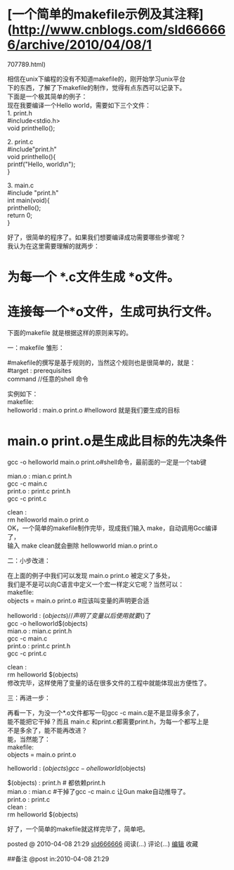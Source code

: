 #  [一个简单的makefile示例及其注释](http://www.cnblogs.com/sld666666/archive/2010/04/08/1
707789.html)

相信在unix下编程的没有不知道makefile的，刚开始学习unix平台  
下的东西，了解了下makefile的制作，觉得有点东西可以记录下。  
下面是一个极其简单的例子：  
现在我要编译一个Hello world，需要如下三个文件：  
1\. print.h  
#include<stdio.h>  
void printhello();

2\. print.c  
#include"print.h"  
void printhello(){  
printf("Hello, world\n");  
}

3\. main.c  
#include "print.h"  
int main(void){  
printhello();  
return 0;  
}

好了，很简单的程序了。如果我们想要编译成功需要哪些步骤呢？  
我认为在这里需要理解的就两步：  
# 为每一个 *.c文件生成 *o文件。  
# 连接每一个*o文件，生成可执行文件。  
下面的makefile 就是根据这样的原则来写的。

一：makefile 雏形：

  
#makefile的撰写是基于规则的，当然这个规则也是很简单的，就是：  
#target : prerequisites  
command //任意的shell 命令

实例如下：  
makefile:  
helloworld : main.o print.o #helloword 就是我们要生成的目标  
# main.o print.o是生成此目标的先决条件  
gcc -o helloworld main.o print.o#shell命令，最前面的一定是一个tab键

mian.o : mian.c print.h  
gcc -c main.c  
print.o : print.c print.h  
gcc -c print.c  
  
clean :  
rm helloworld main.o print.o  
OK，一个简单的makefile制作完毕，现成我们输入 make，自动调用Gcc编译了，  
输入 make clean就会删除 hellowworld mian.o print.o

  
二：小步改进：

  
在上面的例子中我们可以发现 main.o print.o 被定义了多处，  
我们是不是可以向C语言中定义一个宏一样定义它呢？当然可以：  
makefile:  
objects = main.o print.o #应该叫变量的声明更合适

helloworld : $(objects) //声明了变量以后使用就要$()了  
gcc -o helloworld$(objects)  
mian.o : mian.c print.h  
gcc -c main.c  
print.o : print.c print.h  
gcc -c print.c  
  
clean :  
rm helloworld $(objects)  
修改完毕，这样使用了变量的话在很多文件的工程中就能体现出方便性了。

  
三：再进一步：

  
再看一下，为没一个*.o文件都写一句gcc -c main.c是不是显得多余了，  
能不能把它干掉？而且 main.c 和print.c都需要print.h，为每一个都写上是  
不是多余了，能不能再改进？  
能，当然能了：  
makefile:  
objects = main.o print.o

helloworld : $(objects)  
gcc -o helloworld$(objects)  
  
$(objects) : print.h # 都依赖print.h  
mian.o : mian.c #干掉了gcc -c main.c 让Gun make自动推导了。  
print.o : print.c  
clean :  
rm helloworld $(objects)

好了，一个简单的makefile就这样完毕了，简单吧。

posted @ 2010-04-08 21:29 [sld666666](http://www.cnblogs.com/sld666666/)
阅读(...) 评论(...) [编辑](https://i.cnblogs.com/EditPosts.aspx?postid=1707789) 收藏

##备注 
 @post in:2010-04-08 21:29